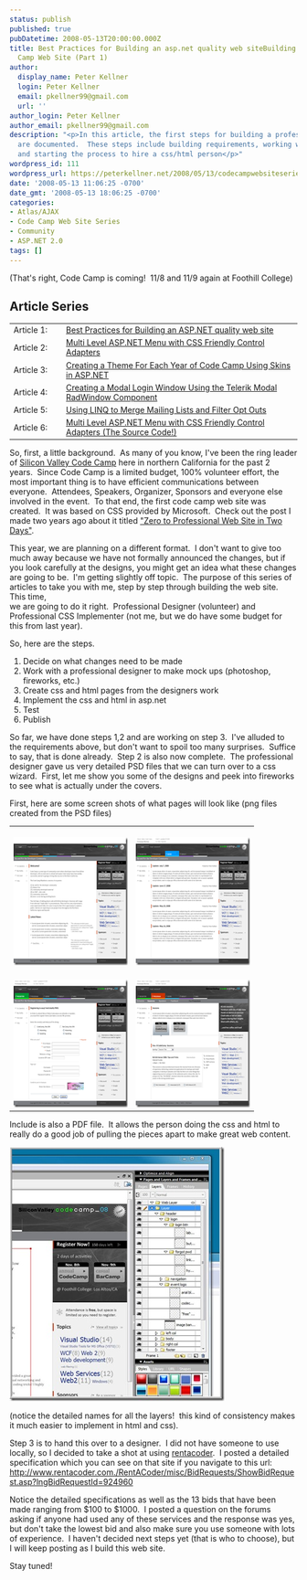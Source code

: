 ```yaml
---
status: publish
published: true
pubDatetime: 2008-05-13T20:00:00.000Z
title: Best Practices for Building an asp.net quality web siteBuilding the New Code
  Camp Web Site (Part 1)
author:
  display_name: Peter Kellner
  login: Peter Kellner
  email: pkellner99@gmail.com
  url: ''
author_login: Peter Kellner
author_email: pkellner99@gmail.com
description: "<p>In this article, the first steps for building a professional web site
  are documented.  These steps include building requirements, working with a designer
  and starting the process to hire a css/html person</p>"
wordpress_id: 111
wordpress_url: https://peterkellner.net/2008/05/13/codecampwebsiteseries1/
date: '2008-05-13 11:06:25 -0700'
date_gmt: '2008-05-13 18:06:25 -0700'
categories:
- Atlas/AJAX
- Code Camp Web Site Series
- Community
- ASP.NET 2.0
tags: []
---
```

<p>(That's right, Code Camp is coming!&#160; 11/8 and 11/9 again at Foothill College)</p>
<h2>Article Series</h2>
<table border="0" cellspacing="0" cellpadding="2">
<tbody>
<tr>
<td valign="top" width="100">Article 1:</td>
<td valign="top" width="600"><a href="/2008/05/13/codecampwebsiteseries1/">Best Practices for Building an ASP.NET quality web site</a></td>
</tr>
<tr>
<td>Article 2:</td>
<td><a href="/2008/05/19/codecampwebsiteseries2/">Multi Level ASP.NET Menu with CSS Friendly Control Adapters</a></td>
</tr>
<tr>
<td>Article 3:</td>
<td><a href="/2008/05/25/codecampwebsiteseries3/">Creating a Theme For Each Year of Code Camp Using Skins in ASP.NET</a></td>
</tr>
<tr>
<td>Article 4:</td>
<td><a href="/2008/06/29/sv-code-camp-web-site-series4/">Creating a Modal Login Window Using the Telerik Modal RadWindow Component</a></td>
</tr>
<tr>
<td>Article 5:</td>
<td><a href="/2008/07/03/combine-email-lists-with-linq/">Using LINQ to Merge Mailing Lists and Filter Opt Outs</a></td>
</tr>
<tr>
<td>Article 6:</td>
<td><a href="/2009/03/27/codecampwebsiteseries6-cssfriendly-adapters-aspnet-menu/">Multi Level ASP.NET Menu with CSS Friendly Control Adapters (The Source Code!)</a></td>
</tr>
</tbody>
</table>
<p> 
<p>So, first, a little background.&#160; As many of you know, I've been the ring leader of <a href="http://www.siliconvalley-codecamp.com/">Silicon Valley Code Camp</a> here in northern California for the past 2 years.&#160; Since Code Camp is a limited budget, 100% volunteer effort, the most important thing is to have efficient communications between everyone.&#160; Attendees, Speakers, Organizer, Sponsors and everyone else involved in the event.&#160; To that end, the first code camp web site was created.&#160; It was based on CSS provided by Microsoft.&#160; Check out the post I made two years ago about it titled <a href="/2006/08/28/msprofcsshowto/">&quot;Zero to Professional Web Site in Two Days&quot;</a>.</p></p>
<p> <!--more--></p>
<p>This year, we are planning on a different format.&#160; I don't want to give too much away because we have not formally announced the changes, but if you look carefully at the designs, you might get an idea what these changes are going to be.&#160; I'm getting slightly off topic.&#160; The purpose of this series of articles to take you with me, step by step through building the web site.&#160; This time,    <br />we are going to do it right.&#160; Professional Designer (volunteer) and Professional CSS Implementer (not me, but we do have some budget for this from last year).</p>
<p>So, here are the steps.</p>
<ol>
<li>Decide on what changes need to be made </li>
<li>Work with a professional designer to make mock ups (photoshop, fireworks, etc.) </li>
<li>Create css and html pages from the designers work </li>
<li>Implement the css and html in asp.net </li>
<li>Test </li>
<li>Publish </li>
</ol>
<p>So far, we have done steps 1,2 and are working on step 3.&#160; I've alluded to the requirements above, but don't want to spoil too many surprises.&#160; Suffice to say, that is done already.&#160; Step 2 is also now complete.&#160; The professional designer gave us very detailed PSD files that we can turn over to a css wizard.&#160; First, let me show you some of the designs and peek into fireworks to see what is actually under the covers.</p>
<p>First, here are some screen shots of what pages will look like (png files created from the PSD files)</p>
<table border="0" cellspacing="0" cellpadding="2" width="400">
<tbody>
<tr>
<td valign="top" width="200"><a href="/wp/wp-content/uploads/2008/05/svc-home2.png">           <br /><img style="border-right-width: 0px; border-top-width: 0px; border-bottom-width: 0px; border-left-width: 0px" border="0" alt="svc_home[2]" src="/wp/wp-content/uploads/2008/05/svc-home2-thumb.png" width="244" height="224" /></a>           </td>
<td valign="top" width="200"><a href="/wp/wp-content/uploads/2008/05/svc-news.png">           <br /><img style="border-right-width: 0px; border-top-width: 0px; border-bottom-width: 0px; border-left-width: 0px" border="0" alt="svc_news" src="/wp/wp-content/uploads/2008/05/svc-news-thumb.png" width="244" height="224" /></a>           </td>
</tr>
<tr>
<td valign="top" width="200"><a href="/wp/wp-content/uploads/2008/05/svc-reg.png">           <br /><img style="border-right-width: 0px; border-top-width: 0px; border-bottom-width: 0px; border-left-width: 0px" border="0" alt="svc_reg" src="/wp/wp-content/uploads/2008/05/svc-reg-thumb.png" width="244" height="224" /></a>           </td>
<td valign="top" width="200"><a href="/wp/wp-content/uploads/2008/05/svc-sessions.png">           <br /><img style="border-right-width: 0px; border-top-width: 0px; border-bottom-width: 0px; border-left-width: 0px" border="0" alt="svc_sessions" src="/wp/wp-content/uploads/2008/05/svc-sessions-thumb.png" width="244" height="224" /></a>           </td>
</tr>
</tbody>
</table>
<p>Include is also a PDF file.&#160; It allows the person doing the css and html to really do a good job of pulling the pieces apart to make great web content.</p>
<p><a href="/wp/wp-content/uploads/2008/05/fw.jpg"><img style="border-right-width: 0px; border-top-width: 0px; border-bottom-width: 0px; border-left-width: 0px" border="0" alt="fw" src="/wp/wp-content/uploads/2008/05/fw-thumb.jpg" width="376" height="445" /></a></p>
<p>(notice the detailed names for all the layers!&#160; this kind of consistency makes it much easier to implement in html and css).</p>
<p>Step 3 is to hand this over to a designer.&#160; I did not have someone to use locally, so I decided to take a shot at using <a href="http://www.rentacoder.com">rentacoder</a>.&#160; I posted a detailed specification which you can see on that site if you navigate to this url:&#160; <a title="http://www.rentacoder.com./RentACoder/misc/BidRequests/ShowBidRequest.asp?lngBidRequestId=924960" href="http://www.rentacoder.com./RentACoder/misc/BidRequests/ShowBidRequest.asp?lngBidRequestId=924960">     <br />http://www.rentacoder.com./RentACoder/misc/BidRequests/ShowBidRequest.asp?lngBidRequestId=924960</a>&#160; </p>
<p>Notice the detailed specifications as well as the 13 bids that have been made ranging from $100 to $1000.&#160; I posted a question on the forums asking if anyone had used any of these services and the response was yes, but don't take the lowest bid and also make sure you use someone with lots of experience.&#160; I haven't decided next steps yet (that is who to choose), but I will keep posting as I build this web site.</p>
<p>Stay tuned!</p>
